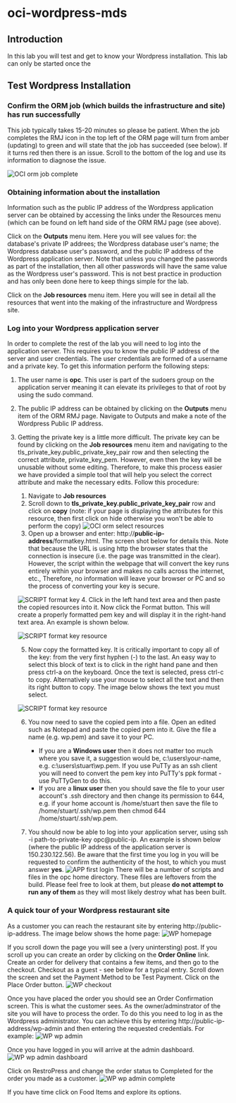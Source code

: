# oci-wordpress-mds

## Introduction
In this lab you will test and get to know your Wordpress installation. This lab can only be started once the 
## Test Wordpress Installation
### Confirm the ORM job (which builds the infrastructure and site) has run successfully
This job typically takes 15-20 minutes so please be patient. When the job completes the RMJ icon in the top left of the ORM page will turn from amber (updating) to green and will state that the job has succeeded (see below). If it turns red then there is an issue. Scroll to the bottom of the log and use its information to diagnose the issue.

![OCI orm job complete](./images/OCI-orm_job_complete.png)

### Obtaining information about the installation
Information such as the public IP address of the Wordpress application server can be obtained by accessing the links under the Resources menu (which can be found on left hand side of the ORM RMJ page (see above).

Click on the **Outputs** menu item. Here you will see values for: the database's private IP addrees; the Wordpress database user's name; the Wordpress database user's password, and the public IP address of the Wordpress application server. Note that unless you changed the passwords as part of the installation, then all other passwords will have the same value as the Wordpress user's password. This is not best practice in production and has only been done here to keep things simple for the lab.

Click on the **Job resources** menu item. Here you will see in detail all the resources that went into the making of the infrastructure and Wordpress site.

### Log into your Wordpress application server
In order to complete the rest of the lab you will need to log into the application server. This requires you to know the public IP address of the server and user credentials. The user credentials are formed of a username and a private key. To get this information perform the following steps:

1. The user name is **opc**. This user is part of the sudoers group on the application server meaning it can elevate its privileges to that of root by using the sudo command.
2. The public IP address can be obtained by clicking on the **Outputs** menu item of the ORM RMJ page. Navigate to Outputs and make a note of the Wordpress Public IP address.
3. Getting the private key is a little more difficult. The private key can be found by clicking on the **Job resources** menu item and navigating to the tls_private_key.public_private_key_pair row and then selecting the correct attribute, private_key_pem. However, even then the key will be unusable without some editing. Therefore, to make this process easier we have provided a simple tool that will help you select the correct attribute and make the necessary edits. Follow this procedure:

    1. Navigate to **Job resources**
    2. Scroll down to **tls_private_key.public_private_key_pair** row and click on **copy** (note: if your page is displaying the attributes for this resource, then first click on hide otherwise you won't be able to perform the copy)
    ![OCI orm select resources](./images/OCI-orm_select_resources.png)
    3. Open up a browser and enter: http://**public-ip-address**/formatkey.html. The screen shot below for details this. Note that because the URL is using http the browser states that the connection is insecure (i.e. the page was transmitted in the clear). However, the script within the webpage that will convert the key runs entirely within your browser and makes no calls across the internet, etc., Therefore, no information will leave your browser or PC and so the process of converting your key is secure.
    
    ![SCRIPT format key](./images/SCRIPT_format_key.png)
    4. Click in the left hand text area and then paste the copied resources into it. Now click the Format button. This will create a properly formatted pem key and will display it in the right-hand text area. An example is shown below.

    ![SCRIPT format key resource](./images/SCRIPT_format_key_resource.png)
    
    5. Now copy the formatted key. It is critically important to copy all of the key: from the very first hyphen (-) to the last. An easy way to select this block of text is to click in the right hand pane and then press ctrl-a on the keyboard. Once the text is selected, press ctrl-c to copy. Alternatively use your mouse to select all the text and then its right button to copy. The image below shows the text you must select.
    
    ![SCRIPT format key resource](./images/SCRIPT_format_key_selected.png)

    6. You now need to save the copied pem into a file. Open an edited such as Notepad and paste the copied pem into it. Give the file a name (e.g. wp.pem) and save it to your PC. 
        - If you are a **Windows user** then it does not matter too much where you save it, a suggestion would be, c:\users\your-name, e.g. c:\users\stuart\wp.pem. If you use PuTTy as an ssh client you will need to convert the pem key into PuTTy's ppk format - use PuTTyGen to do this. 
        - If you are a **linux user** then you should save the file to your user account's .ssh directory and then change its permission to 644, e.g. if your home account is /home/stuart then save the file to /home/stuart/.ssh/wp.pem then chmod 644 /home/stuart/.ssh/wp.pem.
    
    7. You should now be able to log into your application server, using ssh -i path-to-private-key opc@public-ip. An example is shown below (where the public IP address of the application server is 150.230.122.56). Be aware that the first time you log in you will be requested to confirm the authenticity of the host, to which you must answer **yes**. 
    ![APP first login](./images/APP_first_login.png)
    There will be a number of scripts and files in the opc home directory. These files are leftovers from the build. Please feel free to look at them, but please **do not attempt to run any of them** as they will most likely destroy what has been built.
    
### A quick tour of your Wordpress restaurant site
As a customer you can reach the restaurant site by entering http://public-ip-address. The image below shows the home page:
![WP homepage](./images/WP_homepage.png)

If you scroll down the page you will see a (very unintersting) post. If you scroll up you can create an order by clicking on the **Order Online** link. Create an order for delivery that contains a few items, and then go to the checkout. Checkout as a guest - see below for a typical entry. Scroll down the screen and set the Payment Method to be Test Payment. Click on the Place Order button.
![WP checkout](./images/WP_checkout.png)

Once you have placed the order you should see an Order Confirmation screen. This is what the customer sees. As the owner/adminstrator of the site you will have to process the order. To do this you need to log in as the Wordpress administrator. You can achieve this by entering http://public-ip-address/wp-admin and then entering the requested credentials. For example:
![WP wp admin](./images/WP_wp_admin.png)

Once you have logged in you will arrive at the admin dashboard. 
![WP wp admin dashboard](./images/WP_admin_dashboard.png)

Click on RestroPress and change the order status to Completed for the order you made as a customer.
![WP wp admin complete](./images/WP_complete_order.png)

If you have time click on Food Items and explore its options.



